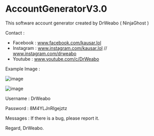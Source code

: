 # AccountGeneratorV3.0
This software account generator created by DrWeabo ( NinjaGhost ) 

Contact :

- Facebook : www.facebook.com/kausar.lol
- Instagram : www.instagram.com/kausar.lol // www.instagram.com/drweabo
- Youtube : www.youtube.com/c/DrWeabo

Example Image : 

![image](https://i.imgur.com/ki1SaHf.png)

![image](https://i.imgur.com/jDhKlcB.png)

Username : DrWeabo

Password : 8M4YLJnRIgejztz

Messages :
If there is a bug, please report it.

Regard,
DrWeabo.
